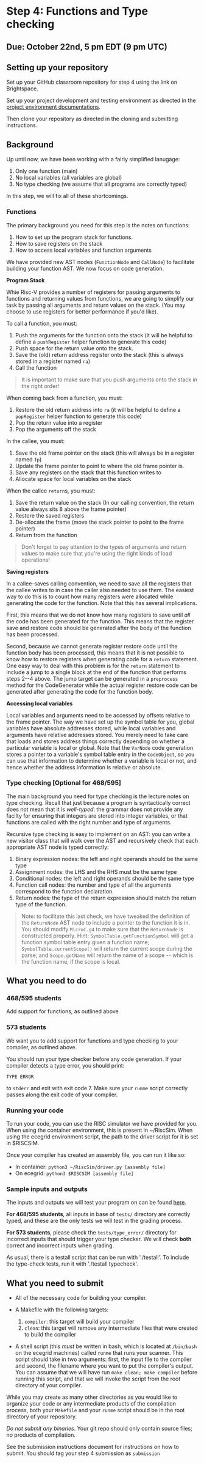 # Step 4: Functions and Type checking
## Due: October 22nd, 5 pm EDT (9 pm UTC)

## Setting up your repository

Set up your GitHub classroom repository for step 4 using the link on Brightspace.

Set up your project development and testing environment as directed in the [project environment documentations](https://cap.ecn.purdue.edu/compilers/project/).

Then clone your repository as directed in the cloning and submitting instructions.

## Background

Up until now, we have been working with a fairly simplified lanugage:

1. Only one function (main)
2. No local variables (all variables are global)
3. No type checking (we assume that all programs are correctly typed)

In this step, we will fix all of these shortcomings.

### Functions

The primary background you need for this step is the notes on functions: 

1. How to set up the program stack for functions.
2. How to save registers on the stack
3. How to access local variables and function arguments

We have provided new AST nodes (`FunctionNode` and `CallNode`) to facilitate building your function AST. We now focus on code generation.

**Program Stack**

Whie Risc-V provides a number of registers for passing arguments to functions and returning values from functions, we are going to simplify our task by passing all arguments and return values on the stack. (You may choose to use registers for better performance if you'd like).

To call a function, you must:
1. Push the arguments for the function onto the stack (it will be helpful to define a `pushRegister` helper function to generate this code)
2. Push space for the return value onto the stack.
3. Save the (old) return address register onto the stack (this is always stored in a register named `ra`)
4. Call the function

> It is important to make sure that you push arguments onto the stack in the right order!

When coming back from a function, you must:
1. Restore the old return address into `ra` (it will be helpful to define a `popRegister` helper function to generate this code)
2. Pop the return value into a register
2. Pop the arguments off the stack

In the callee, you must:
1. Save the old frame pointer on the stack (this will always be in a register named `fp`)
2. Update the frame pointer to point to where the old frame pointer is.
3. Save any registers on the stack that this function writes to
4. Allocate space for local variables on the stack

When the callee `return`s, you must:
1. Save the return value on the stack (In our calling convention, the return value always sits 8 above the frame pointer)
2. Restore the saved registers
3. De-allocate the frame (move the stack pointer to point to the frame pointer)
4. Return from the function

> Don't forget to pay attention to the types of arguments and return values to make sure that you're using
> the right kinds of load operations!

**Saving registers**

In a callee-saves calling convention, we need to save all the registers that the callee writes to in case
the caller also needed to use them. The easiest way to do this is to count how many registers were allocated
while generating the code for the function. Note that this has several implications.

First, this means that we do not know how many registers to save until *all* the code has been generated for
the function. This means that the register save and restore code should be generated after the body of the function
has been processed.

Second, because we cannot generate register restore code until the function body has been processed, this means that
it is not possible to know how to restore registers when generating code for a `return` statement. One easy way to 
deal with this problem is for the `return` statement to include a jump to a single block at the end of the function
that performs steps 2--4 above. The jump target can be generated in a `preprocess` method for the CodeGenerator while
the actual register restore code can be generated after generating the code for the function body.

**Accessing local variables**

Local variables and arguments need to be accessed by offsets relative to the frame pointer. The way we have set up the
symbol table for you, global variables have absolute addresses stored, while local variables and arguments have
relative addresses stored. You merely need to take care that loads and stores address things correctly depending on
whether a particular variable is local or global. Note that the `VarNode` code generation stores a pointer to a
variable's symbol table entry in the `CodeObject`, so you can use that information to determine whether a variable
is local or not, and hence whether the address information is relative or absolute.

### Type checking [Optional for 468/595]

The main background you need for type checking is the lecture notes on type checking. Recall that just because a
program is syntactically correct does not mean that it is *well-typed*: the grammar does not provide any
facilty for ensuring that integers are stored into integer variables, or that functions are called with the right
number and type of arguments.

Recursive type checking is easy to implement on an AST: you can write a new visitor class that will walk over the
AST and recursively check that each appropriate AST node is typed correctly:

1. Binary expression nodes: the left and right operands should be the same type
2. Assignment nodes: the LHS and the RHS must be the same type
3. Conditional nodes: the left and right operands should be the same type
4. Function call nodes: the number and type of all the arguments correspond to the function declaration.
5. Return nodes: the type of the return expression should match the return type of the function.

> Note: to facilitate this last check, we have tweaked the definition of the `ReturnNode` AST node to include
> a pointer to the function it is in. You should modify `MicroC.g4` to make sure that the `ReturnNode` is
> constructed properly. Hint: `SymbolTable.getFunctionSymbol` will get a function symbol table entry given
> a function name; `SymbolTable.currentScope()` will return the current scope during the parse; and
> `Scope.getName` will return the name of a scope -- which is the function name, if the scope is local.

## What you need to do

### 468/595 students

Add support for functions, as outlined above

### 573 students

We want you to add support for functions and type checking to your compiler, as outlined above.

You should run your type checker before any code generation. If your compiler detects a type
error, you should print:

```
TYPE ERROR
```

to `stderr` and exit with exit code 7. Make sure your `runme` script correctly passes along the exit
code of your compiler.

### Running your code

To run your code, you can use the RISC simulator we have provided for you.
When using the container environment, this is present in ~/RiscSim.  When
using the ecegrid environment script, the path to the driver script for it
is set in $RISCSIM.

Once your compiler has created an assembly file, you can run it like so:
* In container: `python3 ~/RiscSim/driver.py [assembly file]`
* On ecegrid: `python3 $RISCSIM [assembly file]`

### Sample inputs and outputs

The inputs and outputs we will test your program on can be found [here](tests/).

**For 468/595 students**, all inputs in base of `tests/` directory are correctly typed, and these are
the only tests we will test in the grading process.

**For 573 students**, please check the `tests/type_error/` directory for incorrect inputs that should
trigger your type checker. We will check **both** correct and incorrect inputs when grading.

As usual, there is a testall script that can be run with './testall'.  To include
the type-check tests, run it with './testall typecheck'.

## What you need to submit

* All of the necessary code for building your compiler.

* A Makefile with the following targets:
    1. `compiler`: this target will build your compiler
    2. `clean`: this target will remove any intermediate files that were created to build the compiler

* A shell script (this *must* be written in bash, which is located at `/bin/bash` on the ecegrid machines) called `runme` that runs your scanner. This script should take in two arguments: first, the input file to the compiler  and second, the filename where you want to put the compiler's output. You can assume that we will have run `make clean; make compiler` before running this script, and that we will invoke the script from the root directory of your compiler.

While you may create as many other directories as you would like to organize your code or any intermediate products of the compilation process, both your `Makefile` and your `runme` script should be in the root directory of your repository.

*Do not submit any binaries*. Your git repo should only contain source files; no products of compilation.

See the submission instructions document for instructions on how to submit. You should tag your step 4 submission as `submission`
